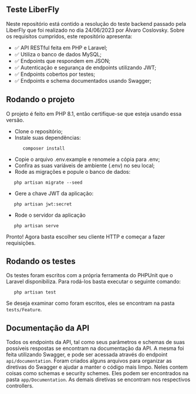## Teste LiberFly

Neste repositório está contido a resolução do teste backend passado pela LiberFly que foi realizado no dia 24/06/2023 por Álvaro Coslovsky.
Sobre os requisitos cumpridos, este repositório apresenta:

- :white_check_mark: API RESTful feita em PHP e Laravel;
- :white_check_mark: Utiliza o banco de dados MySQL;
- :white_check_mark: Endpoints que respondem em JSON;
- :white_check_mark: Autenticação e segurança de endpoints utilizando JWT;
- :white_check_mark: Endpoints cobertos por testes;
- :white_check_mark: Endpoints e schema documentados usando Swagger;

## Rodando o projeto

O projeto é feito em PHP 8.1, então certifique-se que esteja usando essa versão.

 - Clone o repositório;
 - Instale suas dependências:
    ```
       composer install
    ```
 - Copie o arquivo .env.example e renomeie a cópia para .env; 
 - Confira as suas variáveis de ambiente (.env) no seu local;
 - Rode as migrações e popule o banco de dados:
 ```
    php artisan migrate --seed
 ```
 - Gere a chave JWT da aplicação:
 ```
    php artisan jwt:secret
 ```
 - Rode o servidor da aplicação
 ```
    php artisan serve
 ```

 Pronto! Agora basta escolher seu cliente HTTP e começar a fazer requisições.

## Rodando os testes
 Os testes foram escritos com a própria ferramenta do PHPUnit que o Laravel disponibiliza. Para rodá-los basta executar o seguinte comando:
 ```
    php artisan test
 ```
 Se deseja examinar como foram escritos, eles se encontram na pasta `tests/Feature`.

## Documentação da API
 Todos os endpoints da API, tal como seus parâmetros e schemas de suas possíveis respostas se encontram na documentação da API. A mesma foi feita utilizando Swagger, e pode ser acessada através do endpoint `api/documentation`.
 Foram criados alguns arquivos para organizar as diretivas do Swagger e ajudar a manter o código mais limpo. Neles contem coisas como schemas e security schemes.
 Eles podem ser encontrados na pasta `app/Documentation`. As demais diretivas se encontram nos respectivos controllers.


